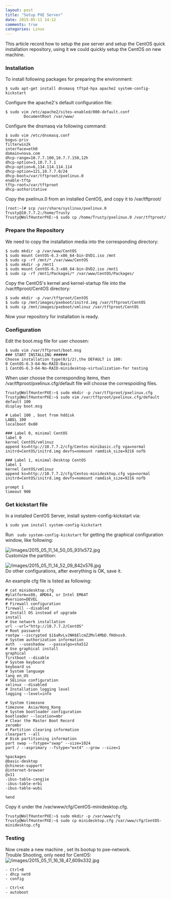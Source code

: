 ```yaml
---
layout: post
title: "Setup PXE Server"
date: 2015-05-11 14:12
comments: true
categories: Linux
---
```

This article record how to setup the pxe server and setup the CentOS quick installation repository, using it we could quickly setup the CentOS on new machine.     
### Installation
To install following packages for preparing the environment:     

```
$ sudo apt-get install dnsmasq tftpd-hpa apache2 system-config-kickstart

```
Configure the apache2's default configuration file:    

```
$ sudo vim /etc/apache2/sites-enabled/000-default.conf
        DocumentRoot /var/www/

```
Configure the dnsmasq via following command:     

```
$ sudo vim /etc/dnsmasq.conf
bogus-priv
filterwin2k
interface=eth0
domain=nova.com
dhcp-range=10.7.7.100,10.7.7.150,12h
dhcp-option=3,10.7.7.1
dhcp-option=6,114.114.114.114
dhcp-option=121,10.7.7.0/24
dhcp-boot=/var/tftproot/pxelinux.0
enable-tftp
tftp-root=/var/tftproot
dhcp-authoritative

```
Copy the pxelinux.0 from an installed CentOS, and copy it to /var/tftproot/      

```
[root:~]# scp /usr/share/syslinux/pxelinux.0 Trusty@10.7.7.2:/home/Trusty
Trusty@WolfHunterPXE:~$ sudo cp /home/Trusty/pxelinux.0 /var/tftproot/

```

### Prepare the Repository
We need to copy the installation media into the corresponding directory:    

```
$ sudo mkdir -p /var/www/CentOS
$ sudo mount CentOS-6.3-x86_64-bin-DVD1.iso /mnt
$ sudo cp -rf /mnt/* /var/www/CentOS
$ sudo mkdir -p /mnt1
$ sudo mount CentOS-6.3-x86_64-bin-DVD2.iso /mnt1
$ sudo cp -rf /mnt1/Packages/* /var/www/CentOS/Packages/

```
Copy the CentOS's kernel and kernel-startup file into the /var/tftproot/CentOS directory:      

```
$ sudo mkdir -p /var/tftproot/CentOS
$ sudo cp /mnt/images/pxeboot/initrd.img /var/tftproot/CentOS
$ sudo cp /mnt/images/pxeboot/vmlinuz /var/tftproot/CentOS

```
Now your repository for installation is ready.      
### Configuration
Edit the boot.msg file for user choosen:     

```
$ sudo vim /var/tftproot/boot.msg
### START INSTALLING ######
Choose installation type(0/1/2),the DEFAULT is 100:
0 CentOS-6.3-64-No-RAID-Basic
1 CentOS-6.3-64-No-RAID-minidesktop-virtualization-for testing

```
When user choose the corresponding items, then /var/tftproot/pxelinux.cfg/default file will choose the correspoiding files.     

```
Trusty@WolfHunterPXE:~$ sudo mkdir -p /var/tftproot/pxelinux.cfg
Trusty@WolfHunterPXE:~$ sudo vim /var/tftproot/pxelinux.cfg/default
default 100
display boot.msg

# Label 100 , boot from hddisk
LABEL 100
localboot 0x80

### Label 0, minimal CentOS
label 0
kernel CentOS/vmlinuz
append ks=http://10.7.7.2/cfg/Centos-minibasic.cfg vga=normal initrd=CentOS/initrd.img devfs=nomount ramdisk_size=9216 nofb

### Label 1, minimal-Desktop CentOS 
label 1
kernel CentOS/vmlinuz
append ks=http://10.7.7.2/cfg/Centos-minidesktop.cfg vga=normal initrd=CentOS/initrd.img devfs=nomount ramdisk_size=9216 nofb

prompt 1 
timeout 900

```
### Get kickstart file
In a installed CentOS Server, install system-config-kickstart via:    

```
$ sudo yum install system-config-kickstart

```
Run ` sudo system-config-kickstart` for getting the graphical configuration window, like following:     

![/images/2015_05_11_14_50_05_931x572.jpg](/images/2015_05_11_14_50_05_931x572.jpg)     
Customize the partition:     

![/images/2015_05_11_14_52_09_842x576.jpg](/images/2015_05_11_14_52_09_842x576.jpg)     
Do other configurations, after everything is OK, save it.      

An example cfg file is listed as following:     

```
# cat minidesktop.cfg 
#platform=x86, AMD64, or Intel EM64T
#version=DEVEL
# Firewall configuration
firewall --disabled
# Install OS instead of upgrade
install
# Use network installation
url --url="http://10.7.7.2/CentOS"
# Root password
rootpw --iscrypted $1$aRvLvJNH$ElcmZ2Msl4MbD.fHdnos9.
# System authorization information
auth  --useshadow  --passalgo=sha512
# Use graphical install
graphical
firstboot --disable
# System keyboard
keyboard us
# System language
lang en_US
# SELinux configuration
selinux --disabled
# Installation logging level
logging --level=info

# System timezone
timezone  Asia/Hong_Kong
# System bootloader configuration
bootloader --location=mbr
# Clear the Master Boot Record
zerombr
# Partition clearing information
clearpart --all  
# Disk partitioning information
part swap --fstype="swap" --size=1024
part / --asprimary --fstype="ext4" --grow --size=1

%packages
@basic-desktop
@chinese-support
@internet-browser
@x11
-ibus-table-cangjie
-ibus-table-erbi
-ibus-table-wubi

%end

```
Copy it under the /var/www/cfg/CentOS-minidesktop.cfg.      

```
Trusty@WolfHunterPXE:~$ sudo mkdir -p /var/www/cfg
Trusty@WolfHunterPXE:~$ sudo cp minidesktop.cfg /var/www/cfg/CentOS-minidesktop.cfg

```
### Testing
Now create a new machine , set its bootup to pxe-network.    
Trouble Shooting, only need for CentOS:    
![/images/2015_05_11_16_18_47_609x332.jpg](/images/2015_05_11_16_18_47_609x332.jpg)    


```
- Ctrl+B
- dhcp net0
- config

- Ctrl+X
- autoboot

```

